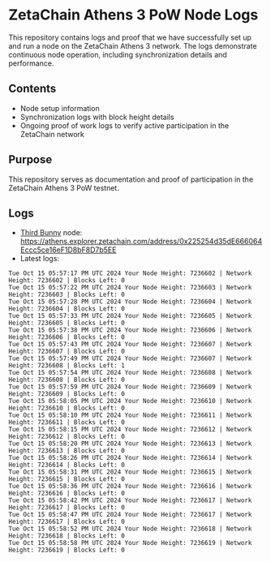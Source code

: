 # ZetaChain Athens 3 PoW Node Logs
This repository contains logs and proof that we have successfully set up and run a node on the ZetaChain Athens 3 network. The logs demonstrate continuous node operation, including synchronization details and performance.

## Contents
- Node setup information
- Synchronization logs with block height details
- Ongoing proof of work logs to verify active participation in the ZetaChain network

## Purpose
This repository serves as documentation and proof of participation in the ZetaChain Athens 3 PoW testnet.

## Logs

- [Third Bunny](https://thirdbunny.xyz/) node: https://athens.explorer.zetachain.com/address/0x225254d35dE666064Eccc5ce16eF1D8bF8D7b5EE
- Latest logs:
```
Tue Oct 15 05:57:17 PM UTC 2024 Your Node Height: 7236602 | Network Height: 7236602 | Blocks Left: 0
Tue Oct 15 05:57:22 PM UTC 2024 Your Node Height: 7236603 | Network Height: 7236603 | Blocks Left: 0
Tue Oct 15 05:57:28 PM UTC 2024 Your Node Height: 7236604 | Network Height: 7236604 | Blocks Left: 0
Tue Oct 15 05:57:33 PM UTC 2024 Your Node Height: 7236605 | Network Height: 7236605 | Blocks Left: 0
Tue Oct 15 05:57:38 PM UTC 2024 Your Node Height: 7236606 | Network Height: 7236606 | Blocks Left: 0
Tue Oct 15 05:57:43 PM UTC 2024 Your Node Height: 7236607 | Network Height: 7236607 | Blocks Left: 0
Tue Oct 15 05:57:49 PM UTC 2024 Your Node Height: 7236607 | Network Height: 7236608 | Blocks Left: 1
Tue Oct 15 05:57:54 PM UTC 2024 Your Node Height: 7236608 | Network Height: 7236608 | Blocks Left: 0
Tue Oct 15 05:57:59 PM UTC 2024 Your Node Height: 7236609 | Network Height: 7236609 | Blocks Left: 0
Tue Oct 15 05:58:05 PM UTC 2024 Your Node Height: 7236610 | Network Height: 7236610 | Blocks Left: 0
Tue Oct 15 05:58:10 PM UTC 2024 Your Node Height: 7236611 | Network Height: 7236611 | Blocks Left: 0
Tue Oct 15 05:58:15 PM UTC 2024 Your Node Height: 7236612 | Network Height: 7236612 | Blocks Left: 0
Tue Oct 15 05:58:20 PM UTC 2024 Your Node Height: 7236613 | Network Height: 7236613 | Blocks Left: 0
Tue Oct 15 05:58:26 PM UTC 2024 Your Node Height: 7236614 | Network Height: 7236614 | Blocks Left: 0
Tue Oct 15 05:58:31 PM UTC 2024 Your Node Height: 7236615 | Network Height: 7236615 | Blocks Left: 0
Tue Oct 15 05:58:36 PM UTC 2024 Your Node Height: 7236616 | Network Height: 7236616 | Blocks Left: 0
Tue Oct 15 05:58:42 PM UTC 2024 Your Node Height: 7236617 | Network Height: 7236617 | Blocks Left: 0
Tue Oct 15 05:58:47 PM UTC 2024 Your Node Height: 7236617 | Network Height: 7236617 | Blocks Left: 0
Tue Oct 15 05:58:52 PM UTC 2024 Your Node Height: 7236618 | Network Height: 7236618 | Blocks Left: 0
Tue Oct 15 05:58:58 PM UTC 2024 Your Node Height: 7236619 | Network Height: 7236619 | Blocks Left: 0
```

